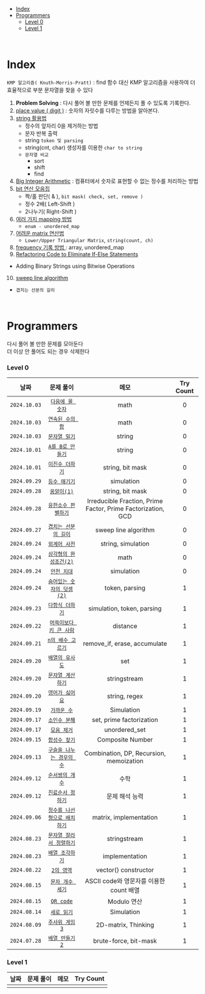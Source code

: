 - [Index](#index)
- [Programmers](#programmers)
    - [Level 0](#level-0)
    - [Level 1](#level-1)

<br>

# Index
`KMP 알고리즘( Knuth-Morris-Pratt)` : find 함수 대신 KMP 알고리즘을 사용하여 더 효율적으로 부분 문자열을 찾을 수 있다   

1. **Problem Solving** : 다시 풀어 볼 만한 문제를 언제든지 풀 수 있도록 기록한다.
2. [place value ( digit )](1_place_value(digit).md) : 숫자의 자릿수를 다루는 방법을 알아본다.
3. [string 활용법](2_string.md)
   - 정수의 앞자리 0을 제거하는 방법
   - 문자 반복 출력
   - string `token 및 parsing`
   - string(cnt, char) 생성자를 이용한 `char to string`
   - `문자열 비교`
     - sort
     - shift
     - find
4. [Big Integer Arithmetic](3_Big_Integer_Arithmetic.md) : 컴퓨터에서 숫자로 표현할 수 없는 정수를 처리하는 방법
5. [bit 연산 모음집](4_bitwise_operation.md)
   - 짝/홀 판단( & ), `bit mask( check, set, remove )`
   - 정수 2배( Left-Shift )
   - 2나누기( Right-Shift )
6. [여러 가지 mapping 방법](5_mapping.md)
   - `enum - unordered_map`
7. [어려운 matrix 연산법](6_matrix_operation.md)
   - `Lower/Upper Triangular Matrix`, `string(count, ch)`
8. [ frequency 기록 방법 ](7_frequency.md) : array, unordered_map
9.  [Refactoring Code to Eliminate If-Else Statements](8_refactoring_if_else.md)
   - Adding Binary Strings using Bitwise Operations
10. [sweep line algorithm](9_Sweep_Line_Algorithm.md)
   - `겹치는 선분의 길이`


<br>

# Programmers
다시 풀어 볼 만한 문제를 모아둔다<br>
더 이상 안 풀어도 되는 경우 삭제한다<br>

### Level 0
| 날짜 | 문제 풀이 | 메모 | Try Count |
|:---:|:---:|:---:|:---:|
| `2024.10.03` | [`다음에 올 숫자`](Programmers/241003_다음에올숫자.md) | math  | 0 |
| `2024.10.03` | [`연속된 수의 합`](Programmers/241003_연속된수의합.md) | math  | 0 |
| `2024.10.03` | [`문자열 밀기`](Programmers/241003_문자열밀기.md) | string  | 0 |
| `2024.10.01` | [`A를 B로 만들기`](Programmers/241001_A로B만들기.md) | string  | 0 |
| `2024.10.01` | [`이진수 더하기`](Programmers/241001_이진수더하기.md) | string, bit mask  | 0 |
| `2024.09.29` | [`등수 매기기`](Programmers/240929_등수매기기.md) | simulation | 0 |
| `2024.09.28` | [`옹알이(1)`](Programmers/240928_옹알이1.md) | string, bit mask | 0 |
| `2024.09.28` | [`유한소수 판별하기`](Programmers/240928_유한소수판별하기.md) | Irreducible Fraction, Prime Factor, Prime Factorization, GCD | 0 |
| `2024.09.27` | [`겹치는 선분의 길이`](Programmers/240927_겹치는선분의길이.md) | sweep line algorithm | 0 |
| `2024.09.24` | [`외계어 사전`](Programmers/240924_외계어사전.md) | string, simulation | 0 |
| `2024.09.24` | [`삼각형의 완성조건(2)`](Programmers/240924_삼각형의완성조건2.md) | math | 0 |
| `2024.09.24` | [`안전 지대`](Programmers/240924_안전지대.md) | simulation | 0 |
| `2024.09.24` | [`숨어있는 숫자의 덧셈(2)`](Programmers/240924_숨어있는숫자의덧셈2.md) | token, parsing | 1 |
| `2024.09.23` | [`다항식 더하기`](Programmers/240923_다항식더하기.md) | simulation, token, parsing | 1 |
| `2024.09.22` | [`머쓱이보다 키 큰 사람`](Programmers/240922_머쓱이보다키큰사람.md) | distance | 1 |
| `2024.09.21` | [`n의 배수 고르기`](Programmers/240921_n의배수고르기.md) | remove_if, erase, accumulate | 1 |
| `2024.09.20` | [`배열의 유사도`](Programmers/240920_배열의유사도.md) | set | 1 |
| `2024.09.20` | [`문자열 계산하기`](Programmers/240920_문자열계산하기.md) | stringstream | 1 |
| `2024.09.20` | [`영어가 싫어요`](Programmers/240920_영어가싫어요.md) | string, regex | 1 |
| `2024.09.19` | [`가까운 수`](Programmers/240919_가까운수.md) | Simulation | 1 |
| `2024.09.17` | [`소인수 분해`](Programmers/240917_소인수분해.md) | set, prime factorization | 1 |
| `2024.09.17` | [`모음 제거`](Programmers/240917_모음제거.md) | unordered_set | 1 |
| `2024.09.15` | [`합성수 찾기`](Programmers/240915_합성수찾기.md) | Composite Number | 1 |
| `2024.09.13` | [`구슬을 나누는 경우의 수`](Programmers/240913_구슬을나누는경우의수.md) | Combination, DP, Recursion, memoization | 1 |
| `2024.09.12` | [`순서쌍의 개수`](Programmers/240912_순서쌍의개수.md) | 수학 | 1 |
| `2024.09.12` | [`진료순서 정하기`](Programmers/240912_진료순서정하기.md) | 문제 해석 능력 | 1 |
| `2024.09.06` | [`정수를 나선형으로 배치하기`](Programmers/240906_정수를나선형으로배치.md) | matrix, implementation | 1 |
| `2024.08.23` | [`문자열 잘라서 정렬하기`](Programmers/240901_문자열잘라서정렬.md) | stringstream | 1 |
| `2024.08.23` | [`배열 조각하기`](Programmers/240823_배열조각하기.md) | implementation | 1 |
| `2024.08.22` | [`2의 영역`](Programmers/240822_2의영역.md) | vector<T>() constructor | 1 |
| `2024.08.15` | [`문자 개수 세기`](Programmers/240815_문자개수세기.md) | ASCII code와 영문자를 이용한 count 배열 | 1 |
| `2024.08.15` | [`QR code`](Programmers/240815_QRcode.md) | Modulo 연산 | 1 |
| `2024.08.14` | [`세로 읽기`](Programmers/240814_세로읽기.md) | Simulation | 1 |
| `2024.08.09` | [`주사위 게임3`](Programmers/240809_주사위게임3.md) | 2D-matrix, Thinking | 1 |
| `2024.07.28` | [`배열 만들기2`](Programmers/240728_배열만들기2.md) | brute-force, bit-mask | 1 |

### Level 1
| 날짜 | 문제 풀이 | 메모 | Try Count |
|:---:|:---:|:---:|:---:|
|  |  |   |  |